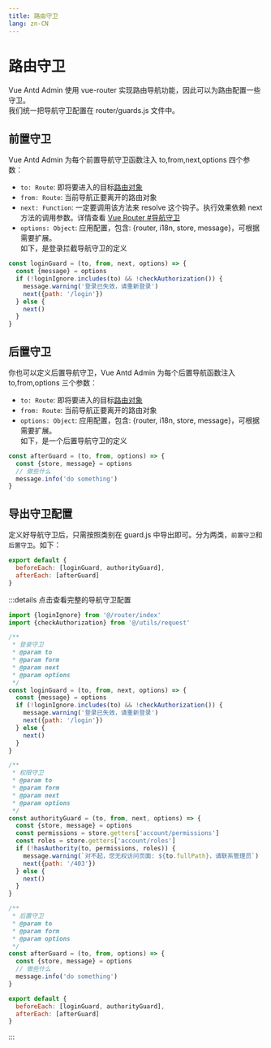 ```yaml
---
title: 路由守卫
lang: zn-CN
---
```

# 路由守卫
Vue Antd Admin 使用 vue-router 实现路由导航功能，因此可以为路由配置一些守卫。  
我们统一把导航守卫配置在 router/guards.js 文件中。

## 前置守卫
Vue Antd Admin 为每个前置导航守卫函数注入 to,from,next,options 四个参数：
* `to: Route`: 即将要进入的目标[路由对象](https://router.vuejs.org/zh/api/#%E8%B7%AF%E7%94%B1%E5%AF%B9%E8%B1%A1)
* `from: Route`: 当前导航正要离开的路由对象
* `next: Function`: 一定要调用该方法来 resolve 这个钩子。执行效果依赖 next 方法的调用参数。详情查看 [Vue Router #导航守卫](https://router.vuejs.org/zh/guide/advanced/navigation-guards.html)
* `options: Object`: 应用配置，包含: {router, i18n, store, message}，可根据需要扩展。  
如下，是登录拦截导航守卫的定义
```js
const loginGuard = (to, from, next, options) => {
  const {message} = options
  if (!loginIgnore.includes(to) && !checkAuthorization()) {
    message.warning('登录已失效，请重新登录')
    next({path: '/login'})
  } else {
    next()
  }
}
```

## 后置守卫
你也可以定义后置导航守卫，Vue Antd Admin 为每个后置导航函数注入 to,from,options 三个参数：
* `to: Route`: 即将要进入的目标[路由对象](https://router.vuejs.org/zh/api/#%E8%B7%AF%E7%94%B1%E5%AF%B9%E8%B1%A1)
* `from: Route`: 当前导航正要离开的路由对象
* `options: Object`: 应用配置，包含: {router, i18n, store, message}，可根据需要扩展。  
如下，是一个后置导航守卫的定义
```js
const afterGuard = (to, from, options) => {
  const {store, message} = options
  // 做些什么
  message.info('do something')
}
```

## 导出守卫配置
定义好导航守卫后，只需按照类别在 guard.js 中导出即可。分为两类，`前置守卫`和`后置守卫`。如下：
```js
export default {
  beforeEach: [loginGuard, authorityGuard],
  afterEach: [afterGuard]
}
```

:::details 点击查看完整的导航守卫配置
```js
import {loginIgnore} from '@/router/index'
import {checkAuthorization} from '@/utils/request'

/**
 * 登录守卫
 * @param to
 * @param form
 * @param next
 * @param options
 */
const loginGuard = (to, from, next, options) => {
  const {message} = options
  if (!loginIgnore.includes(to) && !checkAuthorization()) {
    message.warning('登录已失效，请重新登录')
    next({path: '/login'})
  } else {
    next()
  }
}

/**
 * 权限守卫
 * @param to
 * @param form
 * @param next
 * @param options
 */
const authorityGuard = (to, from, next, options) => {
  const {store, message} = options
  const permissions = store.getters['account/permissions']
  const roles = store.getters['account/roles']
  if (!hasAuthority(to, permissions, roles)) {
    message.warning(`对不起，您无权访问页面: ${to.fullPath}，请联系管理员`)
    next({path: '/403'})
  } else {
    next()
  }
}

/**
 * 后置守卫
 * @param to
 * @param form
 * @param options
 */
const afterGuard = (to, from, options) => {
  const {store, message} = options
  // 做些什么
  message.info('do something')
}

export default {
  beforeEach: [loginGuard, authorityGuard],
  afterEach: [afterGuard]
}
```
:::